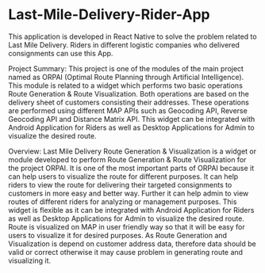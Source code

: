 # Last-Mile-Delivery-Rider-App
This application is developed in React Native to solve the problem related to Last Mile Delivery. Riders in different logistic companies who delivered consignments can use this App.

Project Summary:
This project is one of the modules of the main project named as ORPAI (Optimal Route Planning through Artificial Intelligence). This module is related to a widget which performs two basic operations Route Generation & Route Visualization. Both operations are based on the delivery sheet of customers consisting their addresses. These operations are performed using different MAP APIs such as Geocoding API, Reverse Geocoding API and Distance Matrix API.  This widget can be integrated with Android Application for Riders as well as Desktop Applications for Admin to visualize the desired route.

Overview:
Last Mile Delivery Route Generation & Visualization is a widget or module developed to perform Route Generation & Route Visualization for the project ORPAI. It is one of the most important parts of ORPAI because it can help users to visualize the route for different purposes. It can help riders to view the route for delivering their targeted consignments to customers in more easy and better way. Further it can help admin to view routes of different riders for analyzing or management purposes. This widget is flexible as it can be integrated with Android Application for Riders as well as Desktop Applications for Admin to visualize the desired route. Route is visualized on MAP in user friendly way so that it will be easy for users to visualize it for desired purposes. As Route Generation and Visualization is depend on customer address data, therefore data should be valid or correct otherwise it may cause problem in generating route and visualizing it. 
